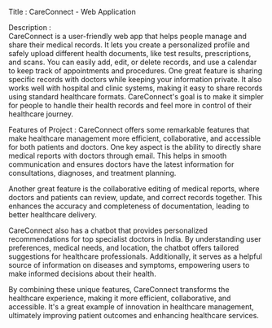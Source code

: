 Title : CareConnect - Web Application


Description :  
CareConnect is a user-friendly web app that helps people manage and share their medical records. It lets you create a personalized profile and safely upload different health documents, like test results, prescriptions, and scans. You can easily add, edit, or delete records, and use a calendar to keep track of appointments and procedures. One great feature is sharing specific records with doctors while keeping your information private. It also works well with hospital and clinic systems, making it easy to share records using standard healthcare formats. CareConnect's goal is to make it simpler for people to handle their health records and feel more in control of their healthcare journey.

Features of Project : 
CareConnect offers some remarkable features that make healthcare management more efficient, collaborative, and accessible for both patients and doctors. One key aspect is the ability to directly share medical reports with doctors through email. This helps in smooth communication and ensures doctors have the latest information for consultations, diagnoses, and treatment planning.

Another great feature is the collaborative editing of medical reports, where doctors and patients can review, update, and correct records together. This enhances the accuracy and completeness of documentation, leading to better healthcare delivery.

CareConnect also has a chatbot that provides personalized recommendations for top specialist doctors in India. By understanding user preferences, medical needs, and location, the chatbot offers tailored suggestions for healthcare professionals. Additionally, it serves as a helpful source of information on diseases and symptoms, empowering users to make informed decisions about their health.

By combining these unique features, CareConnect transforms the healthcare experience, making it more efficient, collaborative, and accessible. It's a great example of innovation in healthcare management, ultimately improving patient outcomes and enhancing healthcare services.

